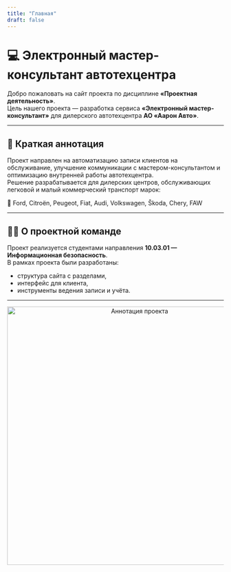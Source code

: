 ```yaml
---
title: "Главная"
draft: false
---
```


# 💻 Электронный мастер-консультант автотехцентра

Добро пожаловать на сайт проекта по дисциплине **«Проектная деятельность»**.  
Цель нашего проекта — разработка сервиса **«Электронный мастер-консультант»** для дилерского автотехцентра **АО «Аарон Авто»**.

---

## 📌 Краткая аннотация

Проект направлен на автоматизацию записи клиентов на обслуживание, улучшение коммуникации с мастером-консультантом и оптимизацию внутренней работы автотехцентра.  
Решение разрабатывается для дилерских центров, обслуживающих легковой и малый коммерческий транспорт марок:

🚗 Ford, Citroën, Peugeot, Fiat, Audi, Volkswagen, Škoda, Chery, FAW

---

## 🧑‍💻 О проектной команде

Проект реализуется студентами направления **10.03.01 — Информационная безопасность**.  
В рамках проекта были разработаны:

- структура сайта с разделами,
- интерфейс для клиента,
- инструменты ведения записи и учёта.

---

<p align="center">
  <img src="/images/project-banner.jpg" width="600" alt="Аннотация проекта">
</p>

